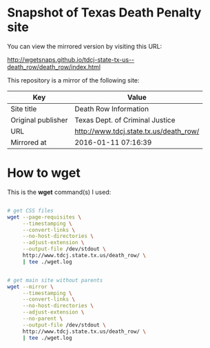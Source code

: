 # Snapshot of Texas Death Penalty site

You can view the mirrored version by visiting this URL:

http://wgetsnaps.github.io/tdcj-state-tx-us--death_row/death_row/index.html


This repository is a mirror of the following site:

|        Key         |                 Value                  |
|--------------------|----------------------------------------|
| Site title         | Death Row Information                  |
| Original publisher | Texas Dept. of Criminal Justice        |
| URL                | http://www.tdcj.state.tx.us/death_row/ |
| Mirrored at        | 2016-01-11 07:16:39                    |




# How to wget

This is the __wget__ command(s) I used:

~~~sh

# get CSS files
wget --page-requisites \
     --timestamping \
     --convert-links \
     --no-host-directories \
     --adjust-extension \
     --output-file /dev/stdout \
     http://www.tdcj.state.tx.us/death_row/ \
     | tee ./wget.log


# get main site without parents
wget --mirror \
     --timestamping \
     --convert-links \
     --no-host-directories \
     --adjust-extension \
     --no-parent \
     --output-file /dev/stdout \
     http://www.tdcj.state.tx.us/death_row/ \
     | tee ./wget.log
~~~
